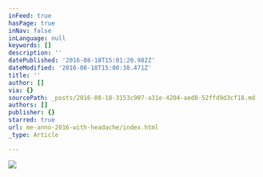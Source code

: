 ```yaml
---
inFeed: true
hasPage: true
inNav: false
inLanguage: null
keywords: []
description: ''
datePublished: '2016-08-18T15:01:20.982Z'
dateModified: '2016-08-18T15:00:38.471Z'
title: ''
author: []
via: {}
sourcePath: _posts/2016-08-18-3153c907-a31e-4204-aed8-52ffd9d3cf18.md
authors: []
publisher: {}
starred: true
url: me-anno-2016-with-headache/index.html
_type: Article

---
```

![](https://the-grid-user-content.s3-us-west-2.amazonaws.com/9e231ad9-e309-4b13-8f47-593daab87a43.png)